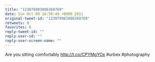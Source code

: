 ```yaml
---
title: "123079983886368769"
date: Sun Oct 09 16:58:49 +0000 2011
original-tweet-id: "123079983886368769"
retweets: 0
favorites: 0
reply-tweet-id: ""
reply-user-id: ""
reply-user-screen-name: ""
---
```

Are you sitting comfortably http://t.co/CPYMgYOx #urbex #photography
